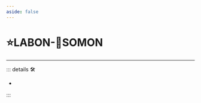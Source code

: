 ```yaml
---
aside: false
---
```


# ⭐<labor>LABON</labor>-🔷<soma>SOMON</soma>


---

<!-- =================================================== -->
<!-- =================================================== -->
<!-- =================================================== -->
<!-- =================================================== -->
<!-- =================================================== -->
::: details 🛠

-

:::
